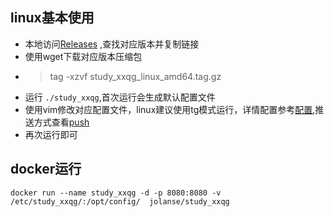 ## linux基本使用

+ 本地访问[Releases]([Release](https://github.com/johlanse/study_xxqg/releases)) ,查找对应版本并复制链接
+ 使用wget下载对应版本压缩包
+ > tag -xzvf study_xxqg_linux_amd64.tag.gz
+ 运行 ```./study_xxqg```,首次运行会生成默认配置文件
+ 使用vim修改对应配置文件，linux建议使用tg模式运行，详情配置参考[配置](../config.md),推送方式查看[push](../push.md)
+ 再次运行即可


## docker运行

```
docker run --name study_xxqg -d -p 8080:8080 -v /etc/study_xxqg/:/opt/config/  jolanse/study_xxqg
```
